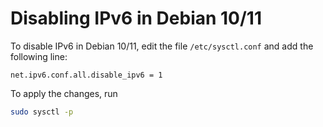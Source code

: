 # Disabling IPv6 in Debian 10/11

To disable IPv6 in Debian 10/11, edit the file `/etc/sysctl.conf` and add the following line:
```text
net.ipv6.conf.all.disable_ipv6 = 1
```

To apply the changes, run
```bash
sudo sysctl -p
```
